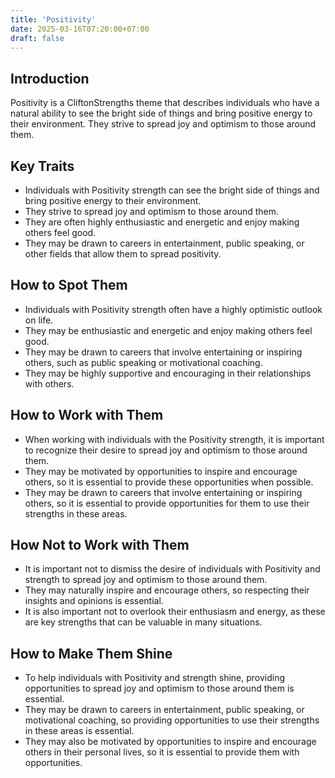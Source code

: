 ```yaml
---
title: 'Positivity'
date: 2025-03-16T07:20:00+07:00
draft: false
---
```


## Introduction

Positivity is a CliftonStrengths theme that describes individuals who have a natural ability to see the bright side of things and bring positive energy to their environment. They strive to spread joy and optimism to those around them.

## Key Traits

- Individuals with Positivity strength can see the bright side of things and bring positive energy to their environment.
- They strive to spread joy and optimism to those around them.
- They are often highly enthusiastic and energetic and enjoy making others feel good.
- They may be drawn to careers in entertainment, public speaking, or other fields that allow them to spread positivity.

## How to Spot Them

- Individuals with Positivity strength often have a highly optimistic outlook on life.
- They may be enthusiastic and energetic and enjoy making others feel good.
- They may be drawn to careers that involve entertaining or inspiring others, such as public speaking or motivational coaching.
- They may be highly supportive and encouraging in their relationships with others.

## How to Work with Them

- When working with individuals with the Positivity strength, it is important to recognize their desire to spread joy and optimism to those around them.
- They may be motivated by opportunities to inspire and encourage others, so it is essential to provide these opportunities when possible.
- They may be drawn to careers that involve entertaining or inspiring others, so it is essential to provide opportunities for them to use their strengths in these areas.

## How Not to Work with Them

- It is important not to dismiss the desire of individuals with Positivity and strength to spread joy and optimism to those around them.
- They may naturally inspire and encourage others, so respecting their insights and opinions is essential.
- It is also important not to overlook their enthusiasm and energy, as these are key strengths that can be valuable in many situations.

## How to Make Them Shine

- To help individuals with Positivity and strength shine, providing opportunities to spread joy and optimism to those around them is essential.
- They may be drawn to careers in entertainment, public speaking, or motivational coaching, so providing opportunities to use their strengths in these areas is essential.
- They may also be motivated by opportunities to inspire and encourage others in their personal lives, so it is essential to provide them with opportunities.
